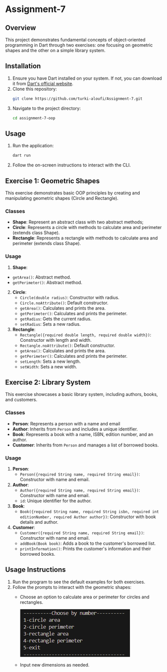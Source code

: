 # Assignment-7
## Overview
This project demonstrates fundamental concepts of object-oriented programming in Dart through two exercises: one focusing on geometric shapes and the other on a simple library system.

## Installation

1. Ensure you have Dart installed on your system. If not, you can download it from [Dart's official website](https://dart.dev/get-dart).
2. Clone this repository:
    ```bash
    git clone https://github.com/turki-aloufi/Assignment-7.git
    ```
3. Navigate to the project directory:
    ```bash
    cd assignment-7-oop
    ```

## Usage

1. Run the application:
    ```bash
    dart run
    ```
2. Follow the on-screen instructions to interact with the CLI.

## Exercise 1: Geometric Shapes
This exercise demonstrates basic OOP principles by creating and manipulating geometric shapes (Circle and Rectangle).

### Classes
- **Shape**: Represent an abstract class with two abstract methods;
- **Circle**: Represents a circle with methods to calculate area and perimeter (extends class Shape).
- **Rectangle**: Represents a rectangle with methods to calculate area and perimeter (extends class Shape).

### Usage
1. **Shape**:
  - `getArea()`: Abstract method.
  - `getPerimeter()`: Abstract method.
2. **Circle**:
   - `Circle(double radius)`: Constructor with radius.
   - `Circle.noAttribute()`: Default constructor.
   - `getArea()`: Calculates and prints the area.
   - `getPerimeter()`: Calculates and prints the perimeter.
   - `getRadius`: Gets the current radius.
   - `setRadius`: Sets a new radius.
3. **Rectangle**:
   - `Rectangle({required double length, required double width})`: Constructor with length and width.
   - `Rectangle.noAttribute()`: Default constructor.
   - `getArea()`: Calculates and prints the area.
   - `getPerimeter()`: Calculates and prints the perimeter.
   - `setLength`: Sets a new length.
   - `setWidth`: Sets a new width.

## Exercise 2: Library System
This exercise showcases a basic library system, including authors, books, and customers.

### Classes
- **Person**: Represents a person with a name and email
- **Author**: Inherits from `Person` and includes a unique identifier.
- **Book**: Represents a book with a name, ISBN, edition number, and an author.
- **Customer**: Inherits from `Person` and manages a list of borrowed books.


### Usage
1. **Person**: 
   - `Person({required String name, required String email})`: Constructor with name and email.
2. **Author**:
   - `Author({required String name, required String email})`: Constructor with name and email.
   - `id`: Unique identifier for the author.
3. **Book**:
   - `Book({required String name, required String isbn, required int editionNumber, required Author author})`: Constructor with book details and author.
4. **Customer**:
   - `Customer({required String name, required String email})`: Constructor with name and email.
   - `addBook(Book book)`: Adds a book to the customer's borrowed list.
   - `printInformation()`: Prints the customer's information and their borrowed books.

## Usage Instructions
1. Run the program to see the default examples for both exercises.
2. Follow the prompts to interact with the geometric shapes:
   - Choose an option to calculate area or perimeter for circles and rectangles.

      ![Main Menu](image.png)
   
   - Input new dimensions as needed.
